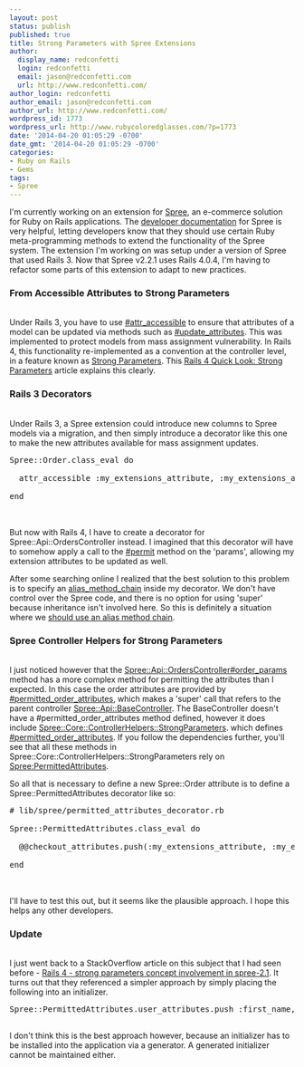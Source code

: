 ```yaml
---
layout: post
status: publish
published: true
title: Strong Parameters with Spree Extensions
author:
  display_name: redconfetti
  login: redconfetti
  email: jason@redconfetti.com
  url: http://www.redconfetti.com/
author_login: redconfetti
author_email: jason@redconfetti.com
author_url: http://www.redconfetti.com/
wordpress_id: 1773
wordpress_url: http://www.rubycoloredglasses.com/?p=1773
date: '2014-04-20 01:05:29 -0700'
date_gmt: '2014-04-20 01:05:29 -0700'
categories:
- Ruby on Rails
- Gems
tags:
- Spree
---
```

<p>I'm currently working on an extension for <a href="https://github.com/spree/spree" target="_blank">Spree</a>, an e-commerce solution for Ruby on Rails applications. The <a href="http://guides.spreecommerce.com/developer/" target="_blank">developer documentation</a> for Spree is very helpful, letting developers know that they should use certain Ruby meta-programming methods to extend the functionality of the Spree system. The extension I'm working on was setup under a version of Spree that used Rails 3. Now that Spree v2.2.1 uses Rails 4.0.4, I'm having to refactor some parts of this extension to adapt to new practices.</p>
<h3>From Accessible Attributes to Strong Parameters</h3><br />
Under Rails 3, you have to use <a href="http://apidock.com/rails/ActiveModel/MassAssignmentSecurity/ClassMethods/attr_accessible" target="_blank">#attr_accessible</a> to ensure that attributes of a model can be updated via methods such as <a href="http://apidock.com/rails/ActiveResource/Base/update_attributes" target="_blank">#update_attributes</a>. This was implemented to protect models from mass assignment vulnerability. In Rails 4, this functionality re-implemented as a convention at the controller level, in a feature known as <a href="http://apidock.com/rails/ActionController/StrongParameters" target="_blank">Strong Parameters</a>. This <a href="http://www.sitepoint.com/rails-4-quick-look-strong-parameters/" target="_blank">Rails 4 Quick Look: Strong Parameters</a> article explains this clearly.</p>
<h3>Rails 3 Decorators</h3><br />
Under Rails 3, a Spree extension could introduce new columns to Spree models via a migration, and then simply introduce a decorator like this one to make the new attributes available for mass assignment updates.</p>
<pre class="brush:rails">Spree::Order.class_eval do<br />
  attr_accessible :my_extensions_attribute, :my_extensions_attribute2<br />
end<br />
</pre><br />
But now with Rails 4, I have to create a decorator for Spree::Api::OrdersController instead. I imagined that this decorator will have to somehow apply a call to the <a href="http://apidock.com/rails/ActionController/Parameters/permit" target="_blank">#permit</a> method on the 'params', allowing my extension attributes to be updated as well.</p>
<p>After some searching online I realized that the best solution to this problem is to specify an <a href="http://apidock.com/rails/Module/alias_method_chain" target="_blank">alias_method_chain</a> inside my decorator. We don't have control over the Spree code, and there is no option for using 'super' because inheritance isn't involved here. So this is definitely a situation where we <a href="http://erniemiller.org/2011/02/03/when-to-use-alias_method_chain/" target="_blank">should use an alias method chain</a>.</p>
<h3>Spree Controller Helpers for Strong Parameters</h3><br />
I just noticed however that the <a href="https://github.com/spree/spree/blob/e2bd38d4/api/app/controllers/spree/api/orders_controller.rb#L93" target="_blank">Spree::Api::OrdersController#order_params</a> method has a more complex method for permitting the attributes than I expected. In this case the order attributes are provided by <a href="https://github.com/spree/spree/blob/e2bd38d4/api/app/controllers/spree/api/orders_controller.rb#L107" target="_blank">#permitted_order_attributes</a>, which makes a 'super' call that refers to the parent controller <a href="https://github.com/spree/spree/blob/e2bd38d4/api/app/controllers/spree/api/base_controller.rb" target="_blank">Spree::Api::BaseController</a>. The BaseController doesn't have a #permitted_order_attributes method defined, however it does include <a href="https://github.com/spree/spree/blob/e2bd38d4/core/lib/spree/core/controller_helpers/strong_parameters.rb" target="_blank">Spree::Core::ControllerHelpers::StrongParameters</a>. which defines <a href="https://github.com/spree/spree/blob/e2bd38d4/core/lib/spree/core/controller_helpers/strong_parameters.rb#L28" target="_blank">#permitted_order_attributes</a>. If you follow the dependencies further, you'll see that all these methods in Spree::Core::ControllerHelpers::StrongParameters rely on <a href="https://github.com/spree/spree/blob/e2bd38d4/core/lib/spree/permitted_attributes.rb" target="_blank">Spree:PermittedAttributes</a>.</p>
<p>So all that is necessary to define a new Spree::Order attribute is to define a Spree::PermittedAttributes decorator like so:</p>
<pre class="brush:rails"># lib/spree/permitted_attributes_decorator.rb<br />
Spree::PermittedAttributes.class_eval do<br />
  @@checkout_attributes.push(:my_extensions_attribute, :my_extensions_attribute2)<br />
end<br />
</pre><br />
I'll have to test this out, but it seems like the plausible approach. I hope this helps any other developers.</p>
<h3>Update</h3><br />
I just went back to a StackOverflow article on this subject that I had seen before - <a href="http://stackoverflow.com/questions/19924702/rails-4-strong-parameters-concept-involvement-in-spree-2-1" target="_blank">Rails 4 - strong parameters concept involvement in spree-2.1</a>. It turns out that they referenced a simpler approach by simply placing the following into an initializer.</p>
<pre class="brush:rails">
Spree::PermittedAttributes.user_attributes.push :first_name, :last_name<br />
</pre></p>
<p>I don't think this is the best approach however, because an initializer has to be installed into the application via a generator. A generated initializer cannot be maintained either.</p>
